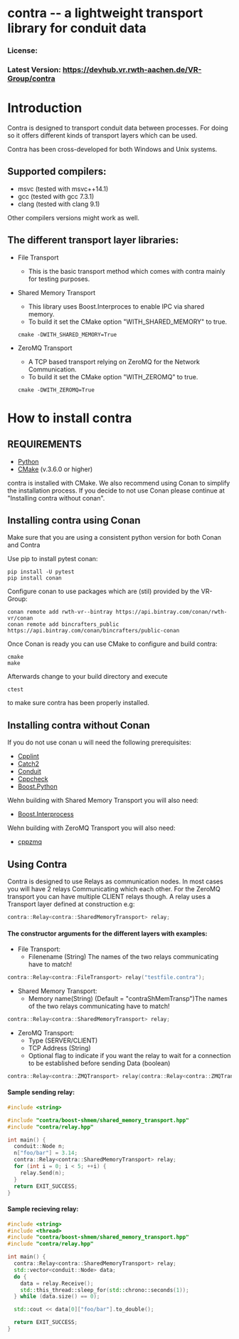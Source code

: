 # contra -- a lightweight transport library for conduit data

### License:
### Latest Version: https://devhub.vr.rwth-aachen.de/VR-Group/contra


# Introduction

Contra is designed to transport conduit data between processes.
For doing so it offers different kinds of transport layers which can be used.

Contra has been cross-developed for both Windows and Unix systems.

## Supported compilers:
  - msvc (tested with msvc++14.1) 
  - gcc (tested with gcc 7.3.1)
  - clang (tested with clang 9.1)
  
Other compilers versions might work as well. 

## The different transport layer libraries:
  - File Transport
     - This is the basic transport method which comes with contra mainly for testing purposes. 

  - Shared Memory Transport
    - This library uses Boost.Interproces to enable IPC via shared memory.
    - To build it set the CMake option "WITH_SHARED_MEMORY" to true.

    ```
    cmake -DWITH_SHARED_MEMORY=True
    ```      
  - ZeroMQ Transport
      - A TCP based transport relying on ZeroMQ for the Network Communication.
      - To build it set the CMake option "WITH_ZEROMQ" to true.

      ```
    cmake -DWITH_ZEROMQ=True
      ```

# How to install contra

## REQUIREMENTS
  - [Python](https://www.python.org/)
  - [CMake](https://cmake.org/) (v.3.6.0 or higher)

contra is installed with CMake.
We also recommend using Conan to simplify the installation process. If you decide to not use Conan please continue at "Installing contra without conan".

## Installing contra using Conan

Make sure that you are using a consistent python version for both Conan and Contra

Use pip to install pytest conan:
```
pip install -U pytest
pip install conan
```
Configure conan to use packages which are (stil) provided by the VR-Group:
```
conan remote add rwth-vr--bintray https://api.bintray.com/conan/rwth-vr/conan
conan remote add bincrafters_public https://api.bintray.com/conan/bincrafters/public-conan
```  
Once Conan is ready you can use CMake to configure and build contra:
```  
cmake
make
```  
Afterwards change to your build directory and execute
```
ctest
```
to make sure contra has been properly installed.  

## Installing contra without Conan

If you do not use conan u will need the following prerequisites:
- [Cpplint](https://github.com/google/styleguide/tree/gh-pages/cpplint)
- [Catch2](https://github.com/catchorg/Catch2)
- [Conduit](https://github.com/LLNL/conduit)
- [Cppcheck](https://sourceforge.net/projects/cppcheck/)
- [Boost.Python](https://www.boost.org/users/download/)

Wehn building with Shared Memory Transport you will also need:
- [Boost.Interprocess](https://www.boost.org/users/download/)

Wehn building with ZeroMQ Transport you will also need:
- [cppzmq](https://github.com/zeromq/cppzmq)


## Using Contra

Contra is designed to use Relays as communication nodes.
In most cases you will have 2 relays Communicating which each other. For the ZeroMQ transport you can have multiple CLIENT relays though.
A relay uses a Transport layer defined at construction e.g:
```cpp
contra::Relay<contra::SharedMemoryTransport> relay;
```

#### The constructor arguments for the different layers with examples:
- File Transport:
    - Filenename (String) The names of the two relays communicating have to match!

```cpp
contra::Relay<contra::FileTransport> relay("testfile.contra");
```
- Shared Memory Transport:
    - Memory name(String) (Default = "contraShMemTransp")The names of the two relays communicating have to match!

```cpp
contra::Relay<contra::SharedMemoryTransport> relay;
```
- ZeroMQ Transport:
    - Type (SERVER/CLIENT)
    - TCP Address (String)
    - Optional flag to indicate if you want the relay to wait for a connection to be established before sending Data (boolean)

```cpp
contra::Relay<contra::ZMQTransport> relay(contra::Relay<contra::ZMQTransport>(contra::ZMQTransport::Type::SERVER, "tcp://*:5555");
```


#### Sample sending relay:
```cpp
#include <string>

#include "contra/boost-shmem/shared_memory_transport.hpp"
#include "contra/relay.hpp"

int main() {
  conduit::Node n;
  n["foo/bar"] = 3.14;
  contra::Relay<contra::SharedMemoryTransport> relay;
  for (int i = 0; i < 5; ++i) {
    relay.Send(n);
  }
  return EXIT_SUCCESS;
}
```
#### Sample recieving relay:
```cpp
#include <string>
#include <thread>
#include "contra/boost-shmem/shared_memory_transport.hpp"
#include "contra/relay.hpp"

int main() {
  contra::Relay<contra::SharedMemoryTransport> relay;
  std::vector<conduit::Node> data;
  do {
    data = relay.Receive();
    std::this_thread::sleep_for(std::chrono::seconds(1));
  } while (data.size() == 0);

  std::cout << data[0]["foo/bar"].to_double();

  return EXIT_SUCCESS;
}
```
